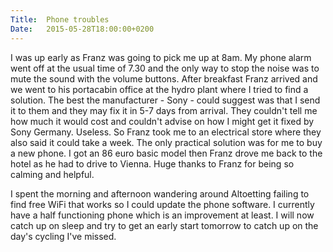 ```yaml
---
Title:	Phone troubles
Date:	2015-05-28T18:00:00+0200
---
```


I was up early as Franz was going to pick me up at 8am. My phone alarm 
went off at the usual time of 7.30 and the only way to stop the noise 
was to mute the sound with the volume buttons. After breakfast Franz 
arrived and we went to his portacabin office at the hydro plant where I 
tried to find a solution. The best the manufacturer - Sony - could 
suggest was that I send it to them and they may fix it in 5-7 days from 
arrival. They couldn't tell me how much it would cost and couldn't 
advise on how I might get it fixed by Sony Germany. Useless. So Franz 
took me to an electrical store where they also said it could take a 
week. The only practical solution was for me to buy a new phone. I got 
an 86 euro basic model then Franz drove me back to the hotel as he had 
to drive to Vienna. Huge thanks to Franz for being so calming and 
helpful.

I spent the morning and afternoon wandering around Altoetting failing to find free WiFi that works so I could update the phone software. I currently have a half functioning phone which is an improvement at least. I will now catch up on sleep and try to get an early start tomorrow to catch up on the day's cycling I've missed.
